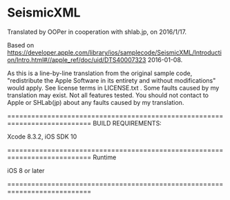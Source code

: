# SeismicXML

Translated by OOPer in cooperation with shlab.jp, on 2016/1/17.

Based on
<https://developer.apple.com/library/ios/samplecode/SeismicXML/Introduction/Intro.html#//apple_ref/doc/uid/DTS40007323>
2016-01-08.

As this is a line-by-line translation from the original sample code, "redistribute the Apple Software in its entirety and without modifications" would apply. See license terms in LICENSE.txt .
Some faults caused by my translation may exist. Not all features tested.
You should not contact to Apple or SHLab(jp) about any faults caused by my translation.

===========================================================================
BUILD REQUIREMENTS:

Xcode 8.3.2, iOS SDK 10

===========================================================================
Runtime

iOS 8 or later

===========================================================================
